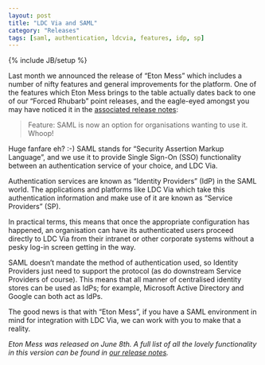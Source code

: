 ```yaml
---
layout: post
title: "LDC Via and SAML"
category: "Releases"
tags: [saml, authentication, ldcvia, features, idp, sp]
---
```

{% include JB/setup %}

Last month we announced the release of “Eton Mess” which includes a number of nifty features and general improvements for the platform. One of the features which Eton Mess brings to the table actually dates back to one of our “Forced Rhubarb” point releases, and the eagle-eyed amongst you may have noticed it in the [associated release notes](https://ldcvia.zendesk.com/hc/en-gb/articles/207579359-New-Release-1-0-20160420-minor-point-for-Forced-Rhubarb-):

<blockquote>Feature: SAML is now an option for organisations wanting to use it. Whoop!</blockquote>

Huge fanfare eh? :-) SAML stands for “Security Assertion Markup Language”, and we use it to provide Single Sign-On (SSO) functionality between an authentication service of your choice, and LDC Via.

Authentication services are known as “Identity Providers” (IdP) in the SAML world. The applications and platforms like LDC Via which take this authentication information and make use of it are known as “Service Providers” (SP).

In practical terms, this means that once the appropriate configuration has happened, an organisation can have its authenticated users proceed directly to LDC Via from their intranet or other corporate systems without a pesky log-in screen getting in the way.

SAML doesn’t mandate the method of authentication used, so Identity Providers just need to support the protocol (as do downstream Service Providers of course). This means that all manner of centralised identity stores can be used as IdPs; for example, Microsoft Active Directory and Google can both act as IdPs.

The good news is that with “Eton Mess”, if you have a SAML environment in mind for integration with LDC Via, we can work with you to make that a reality.

_Eton Mess was released on June 8th. A full list of all the lovely functionality in this version can be found in  [our release notes](https://ldcvia.zendesk.com/hc/en-gb/articles/208944465-New-release-Eton-Mess-1-0-20160607-)._
